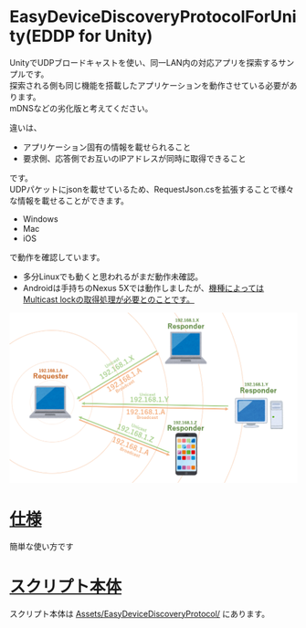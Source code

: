 # EasyDeviceDiscoveryProtocolForUnity(EDDP for Unity)
UnityでUDPブロードキャストを使い、同一LAN内の対応アプリを探索するサンプルです。  
探索される側も同じ機能を搭載したアプリケーションを動作させている必要があります。  
mDNSなどの劣化版と考えてください。  
  
違いは、

+ アプリケーション固有の情報を載せられること
+ 要求側、応答側でお互いのIPアドレスが同時に取得できること

です。  
UDPパケットにjsonを載せているため、RequestJson.csを拡張することで様々な情報を載せることができます。  
  
+ Windows
+ Mac
+ iOS

で動作を確認しています。  

+ 多分Linuxでも動くと思われるがまだ動作未確認。  
+ Androidは手持ちのNexus 5Xでは動作しましたが、[機種によってはMulticast lockの取得処理が必要とのことです。](https://answers.unity.com/questions/250732/android-build-is-not-receiving-udp-broadcasts.html)
  
<img src="https://github.com/gpsnmeajp/EasyDeviceDiscoveryProtocolForUnity/blob/master/img/image.png?raw=true"></img>

# [仕様](doc/doc.md)
簡単な使い方です

# [スクリプト本体](Assets/EasyDeviceDiscoveryProtocol/)
スクリプト本体は [Assets/EasyDeviceDiscoveryProtocol/](Assets/EasyDeviceDiscoveryProtocol/) にあります。
